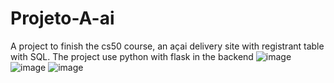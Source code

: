 # Projeto-A-ai
A project to finish the cs50 course, an açai delivery site with registrant table with SQL. The project use python with flask in the backend
![image](https://github.com/Joaovitorsantozz/Projeto-A-ai/assets/61094591/f96504f9-95bd-474a-84e7-867f9040cb75)
![image](https://github.com/Joaovitorsantozz/Projeto-A-ai/assets/61094591/3e5d6a28-a9af-4a74-b2de-c0c4649b0f01)
![image](https://github.com/Joaovitorsantozz/Projeto-A-ai/assets/61094591/6529359f-1daa-4037-92e2-223573470e24)
